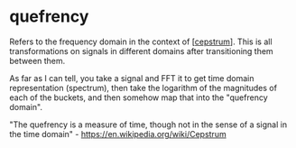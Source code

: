 # quefrency

Refers to the frequency domain in the context of [[cepstrum]].  This is all transformations on signals in different domains after transitioning them between them.

As far as I can tell, you take a signal and FFT it to get time domain representation (spectrum), then take the logarithm of the magnitudes of each of the buckets, and then somehow map that into the "quefrency domain".

"The quefrency is a measure of time, though not in the sense of a signal in the time domain" - <https://en.wikipedia.org/wiki/Cepstrum>

[//begin]: # "Autogenerated link references for markdown compatibility"
[cepstrum]: cepstrum "cepstrum"
[//end]: # "Autogenerated link references"